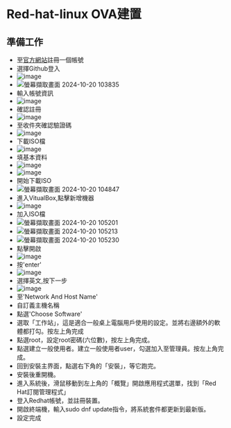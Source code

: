 # Red-hat-linux OVA建置
## 準備工作
- 至[官方網站](https://developers.redhat.com/)註冊一個帳號
- 選擇Github登入
- ![image](https://github.com/user-attachments/assets/d491ffd9-e953-4bdc-a99d-0b215561e1d1)
- ![螢幕擷取畫面 2024-10-20 103835](https://github.com/user-attachments/assets/95a2da35-ca8d-4193-b4c5-a24823510789)
- 輸入帳號資訊
- ![image](https://github.com/user-attachments/assets/f1e8a5db-ee03-496e-ad74-8d758a714b08)
- 確認註冊
- ![image](https://github.com/user-attachments/assets/39b4a9bf-cb34-47ba-afa5-6c1efa48e6d4)
- 至收件夾確認驗證碼
- ![image](https://github.com/user-attachments/assets/f87c613c-b0be-4d49-ba16-c41aa358edee)
- 下載ISO檔
- ![image](https://github.com/user-attachments/assets/c96dbac5-aaef-4b82-b6d9-db028d5bf089)
- 填基本資料
- ![image](https://github.com/user-attachments/assets/5b7b92cc-9240-41b2-8092-04a03eeff824)
- ![image](https://github.com/user-attachments/assets/bb40d4ab-1811-4771-baa5-cc535c86ba2b)
- 開始下載ISO
- ![螢幕擷取畫面 2024-10-20 104847](https://github.com/user-attachments/assets/2259567f-56f1-451d-9ea9-ca0650061b47)
- 進入VitualBox,點擊新增機器
- ![image](https://github.com/user-attachments/assets/c7c894c8-8b56-426f-be5f-c3fb29710d14)
- 加入ISO檔
- ![螢幕擷取畫面 2024-10-20 105201](https://github.com/user-attachments/assets/e44483c7-637d-4d4f-b7c7-2ad802960592)
- ![螢幕擷取畫面 2024-10-20 105213](https://github.com/user-attachments/assets/103984c3-ff5d-4141-bc69-b3382e802612)
- ![螢幕擷取畫面 2024-10-20 105230](https://github.com/user-attachments/assets/2c8a7790-8537-4854-b07b-ce0b7da94415)
- 點擊開啟
- ![image](https://github.com/user-attachments/assets/bd653392-0ad7-4273-9184-5790e9b60ec6)
- 按'enter'
- ![image](https://github.com/user-attachments/assets/ff753eb2-bf24-4ac9-9ca6-55996c275eb7)
- 選擇英文,按下一步
- ![image](https://github.com/user-attachments/assets/e66707c7-8b4f-46e9-9d1b-35e3a232f8a7)
- 至'Network And Host Name'
- 自訂義主機名稱
- 點選'Choose Software'
- 選取「工作站」，這是適合一般桌上電腦用戶使用的設定。並將右邊額外的軟體都打勾。按左上角完成
- 點選root，設定root密碼(六位數)，按左上角完成。
- 點選建立一般使用者。建立一般使用者user，勾選加入至管理員。按左上角完成。
- 回到安裝主界面，點選右下角的「安裝」，等它跑完。
- 安裝後重開機。
- 進入系統後，滑鼠移動到左上角的「概覽」開啟應用程式選單，找到「Red Hat訂閱管理程式」
- 登入Redhat帳號，並註冊裝置。
- 開啟終端機，輸入sudo dnf update指令，將系統套件都更新到最新版。
- 設定完成

